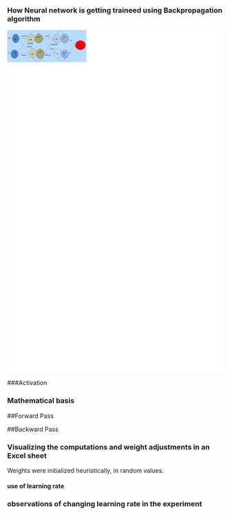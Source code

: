 ### How Neural network is getting traineed using Backpropagation algorithm

![Neural network](images/ANN.png)
 

###Activation 


### Mathematical basis 

##Forward Pass

##Backward Pass



### Visualizing the computations and weight adjustments in an Excel sheet

Weights were initialized heuristically, in random values. 


#### use of learning rate 

### observations of changing learning rate in the experiment


